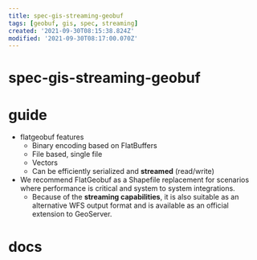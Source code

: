 ```yaml
---
title: spec-gis-streaming-geobuf
tags: [geobuf, gis, spec, streaming]
created: '2021-09-30T08:15:38.824Z'
modified: '2021-09-30T08:17:00.070Z'
---
```


# spec-gis-streaming-geobuf

# guide

- flatgeobuf features
  - Binary encoding based on FlatBuffers
  - File based, single file
  - Vectors
  - Can be efficiently serialized and **streamed** (read/write)
- We recommend FlatGeobuf as a Shapefile replacement for scenarios where performance is critical and system to system integrations. 
  - Because of the **streaming capabilities**, it is also suitable as an alternative WFS output format and is available as an official extension to GeoServer.
# docs
